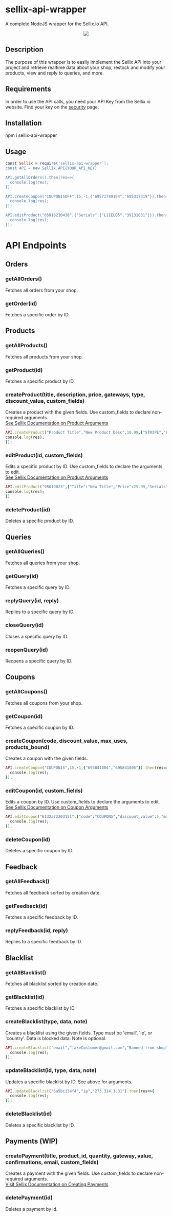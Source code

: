 # sellix-api-wrapper
A complete NodeJS wrapper for the Sellix.io API.
<p align="center">
  <img src="https://i.gyazo.com/b67f3a75108799e042128fb57269e651.jpg">
</p>

## Description 
The purpose of this wrapper is to easily implement the Sellix API into your project and retrieve realtime data about your shop, restock and modify your products, view and reply to queries, and more.
## Requirements
In order to use the API calls, you need your API Key from the Sellix.io website. Find your key on the [security](https://dashboard.sellix.io/settings/security) page.
## Installation
npm i sellix-api-wrapper
## Usage
```ruby
const Sellix = require('sellix-api-wrapper`);
const API = new Sellix.API(YOUR_API_KEY)

API.getAllOrders().then(res=>{
  console.log(res);
});

API.createCoupon("COUPON15OFF",15,-1,{"69571749194","695317319"}).then(res=>{
  console.log(res);
});

API.editProduct("65918210438",{"Serials":["L1IELQ5","39131031"]}).then(res=>{
  console.log(res);
});

```

# API Endpoints
## Orders
### getAllOrders()
Fetches all orders from your shop.

### getOrder(id)
Fetches a specific order by ID.

## Products
### getAllProducts()
Fetches all products from your shop.

### getProduct(id)
Fetches a specific product by ID.

### createProduct(title, description, price, gateways, type, discount_value, custom_fields)
Creates a product with the given fields. Use custom_fields to declare non-required arguments.  
[See Sellix Documentation on Product Arguments](https://developers.sellix.io/documentation#product-create)
```ruby
API.createProduct("Product Title","New Product Desc",10.99,["STRIPE","BITCOIN"],"serials",0.0,{"crypto_confirmations_needed":2,"delivery_text":"Enjoy your product"}).then(res=>{
console.log(res);
});
```

### editProduct(id, custom_fields)
Edits a specific product by ID. Use custom_fields to declare the arguments to edit.  
[See Sellix Documentation on Product Arguments](https://developers.sellix.io/documentation#product-edit)
```ruby
API.editProduct("95619023",{"Title":"New Title","Price":25.99,"Serials":["AU9103PQE","GQOU3QLWE"]}).then(res=>{
console.log(res);
})
```
### deleteProduct(id)
Deletes a specific product by ID.

## Queries
### getAllQueries()
Fetches all queries from your shop.

### getQuery(id)
Fetches a specific query by ID.

### replyQuery(id, reply)
Replies to a specific query by ID.

### closeQuery(id)
Closes a specific query by ID.

### reopenQuery(id)
Reopens a specific query by ID.

## Coupons
### getAllCoupons()
Fetches all coupons from your shop.

### getCoupon(id)
Fetches a specific coupon by ID.

### createCoupon(code, discount_value, max_uses, products_bound)
Creates a coupon with the given fields.
```ruby
API.createCoupon("COUPON15",15,-1,{"695841804","695841805"}).then(res=>{
  console.log(res);
});
```

### editCoupon(id, custom_fields)
Edits a coupon by ID. Use custom_fields to declare the arguments to edit.  
[See Sellix Documentation on Coupon Arguments](https://developers.sellix.io/documentation#coupon-edit)
```ruby
API.editCoupon("6132a72303151",{"code":"COUPON5","discount_value":5,"max_uses":5}).then(res=>{
  console.log(res);
});
```

### deleteCoupon(id)
Deletes a specific coupon by ID. 
## Feedback
### getAllFeedback()
Fetches all feedback sorted by creation date.

### getFeedback(id)
Fetches a specific feedback by ID.

### replyFeedback(id, reply)
Replies to a specific feedback by ID. 

## Blacklist
### getAllBlacklist()
Fetches all blacklist sorted by creation date.

### getBlacklist(id)
Fetches a specific blacklist by ID.

### createBlacklist(type, data, note)
Creates a blacklist using the given fields. Type must be 'email', 'ip', or 'country'. Data is blocked data. Note is optional.  
```ruby
API.createBlacklist("email","fakeCustomer@gmail.com","Banned from shop").then(res=>{
  console.log(res);
});
```
### updateBlacklist(id, type, data, note)
Updates a specific blacklist by ID. See above for arguments.  
```ruby
API.updateBlacklist("6a5bc134f4","ip","273.314.1.31").then(res=>{
  console.log(res);
});
```

### deleteBlacklist(id)
Deletes a specific blacklist by ID.
 
## Payments (WIP)
### createPayment(title, product_id, quantity, gateway, value, confirmations, email, custom_fields)
Creates a payment with the given fields. Use custom_fields to declare non-required arguments.  
[Visit Sellix Documentation on Creating Payments](https://developers.sellix.io/documentation#sellix-checkout)

### deletePayment(id)
Deletes a payment by id.

